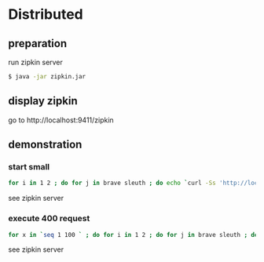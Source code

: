 # Distributed
## preparation
run zipkin server
```bash
$ java -jar zipkin.jar
```

## display zipkin
go to http://localhost:9411/zipkin

## demonstration
### start small
```bash
for i in 1 2 ; do for j in brave sleuth ; do echo `curl -Ss 'http://localhost:808'$i'/to-'$j` ; done ; done
```

see zipkin server

### execute 400 request
```bash
for x in `seq 1 100 ` ; do for i in 1 2 ; do for j in brave sleuth ; do echo `curl -Ss 'http://localhost:808'$i'/to-'$j` ; done ; done ; done
```

see zipkin server

